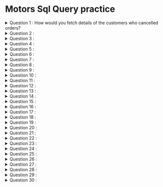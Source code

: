 # Motors Sql Query practice 


<details><summary>Question 1 : How would you fetch details of the customers who cancelled orders?</summary>
  
  ## QUERY : 
``` 
        SELECT *, orders.status FROM customers
        INNER JOIN orders ON orders.customer_id=customers.customer_id
        WHERE orders.status='cancelled';


        ----
        SELECT * FROM customers
        INNER JOIN orders ON orders.customer_id=customers.customer_id
        WHERE orders.status='cancelled';

```

## RESULT 
```
+-------------+-------------------------+----------------+-----------+
| customer_id | customer_name           | phone          | status    |
+-------------+-------------------------+----------------+-----------+
|         448 | Scandinavian Gift Ideas | 0695-34 6555   | Cancelled |
|         496 | Kelly's Gift Shop       | +64 9 5555500  | Cancelled |
|         131 | Land of Toys Inc.       | 2125557818     | Cancelled |
|         201 | UK Collectables, Ltd.   | (171) 555-2282 | Cancelled |
|         357 | GiftsForHim.com         | 64-9-3763555   | Cancelled |
|         141 | Euro+ Shopping Channel  | (91) 555 94 44 | Cancelled |
+-------------+-------------------------+----------------+-----------+
6 rows in set (0.00 sec)

```
</details>



<details><summary>Question 2 : </summary>
  
  ## QUERY : 
``` 

```

## RESULT 
```

```
</details>




<details><summary>Question 3 : </summary>
  
  ## QUERY : 
``` 

```

## RESULT 
```

```
</details>




<details><summary>Question 4 : </summary>
  
  ## QUERY : 
``` 

```

## RESULT 
```

```
</details>




<details><summary>Question 5 : </summary>
  
  ## QUERY : 
``` 

```

## RESULT 
```

```
</details>




<details><summary>Question 6 : </summary>
  
  ## QUERY : 
``` 

```

## RESULT 
```

```
</details>




<details><summary>Question 7 : </summary>
  
  ## QUERY : 
``` 

```

## RESULT 
```

```
</details>




<details><summary>Question 8 : </summary>
  
  ## QUERY : 
``` 

```

## RESULT 
```

```
</details>




<details><summary>Question 9 : </summary>
  
  ## QUERY : 
``` 

```

## RESULT 
```

```
</details>




<details><summary>Question 10 : </summary>
  
  ## QUERY : 
``` 

```

## RESULT 
```

```
</details>




<details><summary>Question 11 : </summary>
  
  ## QUERY : 
``` 

```

## RESULT 
```

```
</details>




<details><summary>Question 12 : </summary>
  
  ## QUERY : 
``` 

```

## RESULT 
```

```
</details>




<details><summary>Question 13 : </summary>
  
  ## QUERY : 
``` 

```

## RESULT 
```

```
</details>




<details><summary>Question 14 : </summary>
  
  ## QUERY : 
``` 

```

## RESULT 
```

```
</details>




<details><summary>Question 15 : </summary>
  
  ## QUERY : 
``` 

```

## RESULT 
```

```
</details>




<details><summary>Question 16 : </summary>
  
  ## QUERY : 
``` 

```

## RESULT 
```

```
</details>




<details><summary>Question 17 : </summary>
  
  ## QUERY : 
``` 

```

## RESULT 
```

```
</details>




<details><summary>Question 18 : </summary>
  
  ## QUERY : 
``` 

```

## RESULT 
```

```
</details>




<details><summary>Question 19 : </summary>
  
  ## QUERY : 
``` 

```

## RESULT 
```

```
</details>




<details><summary>Question 20 : </summary>
  
  ## QUERY : 
``` 

```

## RESULT 
```

```
</details>




<details><summary>Question 21 : </summary>
  
  ## QUERY : 
``` 

```

## RESULT 
```

```
</details>





<details><summary>Question 22 : </summary>
  
  ## QUERY : 
``` 

```

## RESULT 
```

```
</details>





<details><summary>Question 23 : </summary>
  
  ## QUERY : 
``` 

```

## RESULT 
```

```
</details>





<details><summary>Question 24 : </summary>
  
  ## QUERY : 
``` 

```

## RESULT 
```

```
</details>





<details><summary>Question 25 : </summary>
  
  ## QUERY : 
``` 

```

## RESULT 
```

```
</details>





<details><summary>Question 26 : </summary>
  
  ## QUERY : 
``` 

```

## RESULT 
```

```
</details>





<details><summary>Question 27 : </summary>
  
  ## QUERY : 
``` 

```

## RESULT 
```

```
</details>





<details><summary>Question 28 : </summary>
  
  ## QUERY : 
``` 

```

## RESULT 
```

```
</details>





<details><summary>Question 29 : </summary>
  
  ## QUERY : 
``` 

```

## RESULT 
```

```
</details>





<details><summary>Question 30 : </summary>
  
  ## QUERY : 
``` 

```

## RESULT 
```

```
</details>


